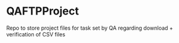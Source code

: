 # QAFTPProject
Repo to store project files for task set by QA regarding download + verification of CSV files
